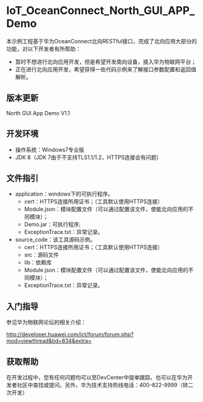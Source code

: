 # IoT\_OceanConnect\_North\_GUI\_APP\_Demo

本示例工程基于华为OceanConnect北向RESTful接口，完成了北向应用大部分的功能，对以下开发者有所帮助：

* 暂时不想进行北向应用开发，但是希望开发南向设备，接入华为物联网平台；
* 正在进行北向应用开发，希望获得一些代码示例来了解接口参数配置和返回值解析。

## 版本更新
North GUI App Demo V1.1

## 开发环境
* 操作系统：Windows7专业版
* JDK 8（JDK 7由于不支持TLS1.1/1.2，HTTPS连接会有问题）

## 文件指引
* application：windows下的可执行程序。
	* cert：HTTPS连接所用证书；（工具默认使用HTTPS连接）
	* Module.json：模块配置文件（可以通过配置该文件，使能北向应用的不同模块）；
	* Demo.jar：可执行程序;
	* ExceptionTrace.txt：异常记录。
* source_code：该工具源码示例。
	* cert：HTTPS连接所用证书；（工具默认使用HTTPS连接）
	* src：源码文件
	* lib：依赖库
	* Module.json：模块配置文件（可以通过配置该文件，使能北向应用的不同模块）；
	* ExceptionTrace.txt：异常记录。

## 入门指导
参见华为物联网论坛的相关介绍：

http://developer.huawei.com/ict/forum/forum.php?mod=viewthread&tid=834&extra=

## 获取帮助
在开发过程中，您有任何问题均可以至DevCenter中提单跟踪。也可以在华为开发者社区中查找或提问。另外，华为技术支持热线电话：400-822-9999（转二次开发）